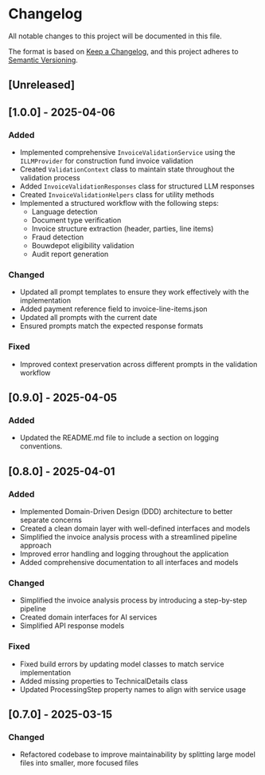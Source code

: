 # Changelog

All notable changes to this project will be documented in this file.

The format is based on [Keep a Changelog](https://keepachangelog.com/en/1.0.0/),
and this project adheres to [Semantic Versioning](https://semver.org/spec/v2.0.0.html).

## [Unreleased]

## [1.0.0] - 2025-04-06

### Added
- Implemented comprehensive `InvoiceValidationService` using the `ILLMProvider` for construction fund invoice validation
- Created `ValidationContext` class to maintain state throughout the validation process
- Added `InvoiceValidationResponses` class for structured LLM responses
- Created `InvoiceValidationHelpers` class for utility methods
- Implemented a structured workflow with the following steps:
  - Language detection
  - Document type verification
  - Invoice structure extraction (header, parties, line items)
  - Fraud detection
  - Bouwdepot eligibility validation
  - Audit report generation

### Changed
- Updated all prompt templates to ensure they work effectively with the implementation
- Added payment reference field to invoice-line-items.json
- Updated all prompts with the current date
- Ensured prompts match the expected response formats

### Fixed
- Improved context preservation across different prompts in the validation workflow

## [0.9.0] - 2025-04-05

### Added
- Updated the README.md file to include a section on logging conventions.

## [0.8.0] - 2025-04-01

### Added
- Implemented Domain-Driven Design (DDD) architecture to better separate concerns
- Created a clean domain layer with well-defined interfaces and models
- Simplified the invoice analysis process with a streamlined pipeline approach
- Improved error handling and logging throughout the application
- Added comprehensive documentation to all interfaces and models

### Changed
- Simplified the invoice analysis process by introducing a step-by-step pipeline
- Created domain interfaces for AI services
- Simplified API response models

### Fixed
- Fixed build errors by updating model classes to match service implementation
- Added missing properties to TechnicalDetails class
- Updated ProcessingStep property names to align with service usage

## [0.7.0] - 2025-03-15

### Changed
- Refactored codebase to improve maintainability by splitting large model files into smaller, more focused files
